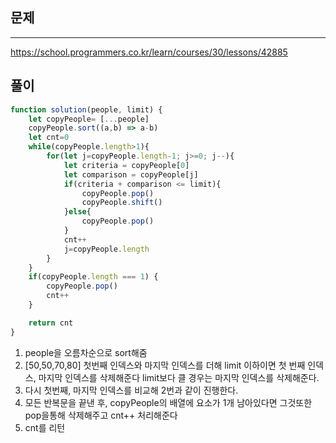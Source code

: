 ## 문제
---
https://school.programmers.co.kr/learn/courses/30/lessons/42885

## 풀이
```jsx
function solution(people, limit) {
    let copyPeople= [...people]
    copyPeople.sort((a,b) => a-b)
    let cnt=0
    while(copyPeople.length>1){
        for(let j=copyPeople.length-1; j>=0; j--){
            let criteria = copyPeople[0]
            let comparison = copyPeople[j]
            if(criteria + comparison <= limit){
                copyPeople.pop()
                copyPeople.shift()
            }else{
                copyPeople.pop()
            }
            cnt++
            j=copyPeople.length   
        }
    }
    if(copyPeople.length === 1) {
        copyPeople.pop()
        cnt++
    }

    return cnt
}
```

1. people을 오름차순으로 sort해줌
2. [50,50,70,80] 첫번째 인덱스와 마지막 인덱스를 더해 limit 이하이면 첫 번째 인덱스, 마지막 인덱스를 삭제해준다
   limit보다 클 경우는 마지막 인덱스를 삭제해준다.
3. 다시 첫번째, 마지막 인덱스를 비교해 2번과 같이 진행한다. 
4. 모든 반복문을 끝낸 후, copyPeople의 배열에 요소가 1개 남아있다면 그것또한 pop을통해 삭제해주고 cnt++ 처리해준다
5. cnt를 리턴

